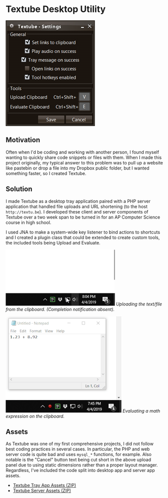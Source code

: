 # Textube Desktop Utility

![Textube Settings](/static/projects/textube/settings.png)

## Motivation

Often when I'd be coding and working with another person, I found myself wanting to quickly share code snippets or files with them. When I made this project originally, my typical answer to this problem was to pull up a website like pastebin or drop a file into my Dropbox public folder, but I wanted something faster, so I created Textube.

## Solution

I made Textube as a desktop tray application paired with a PHP server application that handled file uploads and URL shortening (to the host `http://textu.be`). I developed these client and server components of Textube over a two week span to be turned in for an AP Computer Science course in high school.

I used JNA to make a system-wide key listener to bind actions to shortcuts and I created a plugin class that could be extended to create custom tools, the included tools being Upload and Evaluate.

![Upload action](/static/projects/textube/upload.gif)
*Uploading the text/file from the clipboard. (Completion notification absent).*

![Evaluate action](/static/projects/textube/evaluate.gif)
*Evaluating a math expression on the clipboard.*

## Assets

As Textube was one of my first comprehensive projects, I did not follow best coding practices in several cases. In particular, the PHP and web server code is quite bad and uses `mysql_*` functions, for example. Also notable is the "Cancel" button text being cut short in the above upload panel due to using static dimensions rather than a proper layout manager. Regardless, I've included the code split into desktop app and server app assets.

* [Textube Tray App Assets (ZIP)](/static/projects/textube/Textube%20Tray%20App%20Assets.zip)
* [Textube Server Assets (ZIP)](/static/projects/textube/Textube%20Server%20Assets.zip)